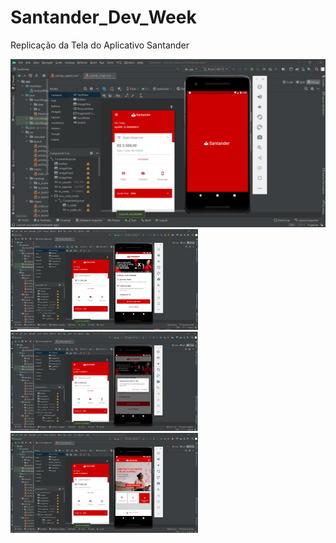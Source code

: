 # Santander_Dev_Week
 Replicação da Tela do Aplicativo Santander
 
<img src="https://github.com/mathfirewall/Santander_Dev_Week/blob/main/video/principal.png"></img>
<img src="https://github.com/mathfirewall/Santander_Dev_Week/blob/main/video/segunda.png" width="300"> </img><img src="https://github.com/mathfirewall/Santander_Dev_Week/blob/main/video/terceira.png" width="300">  </img><img src="https://github.com/mathfirewall/Santander_Dev_Week/blob/main/video/quarta.png" width="300"></img>


